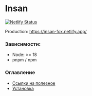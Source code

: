 # Insan

[![Netlify Status](https://api.netlify.com/api/v1/badges/1e3bf7cf-b406-4af6-9e48-5ae4ba17e154/deploy-status)](https://app.netlify.com/sites/insan-fox/deploys)

Production: https://insan-fox.netlify.app/
### Зависимости:
- Node: >= 18
- pnpm / npm

### Оглавление
- [Ссылки на полезное](./docs/links.md)
- [Установка](./docs/setup.md)